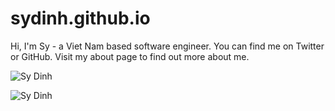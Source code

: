 # sydinh.github.io
Hi, I'm Sy - a Viet Nam based software engineer. You can find me on Twitter or GitHub. Visit my about page to find out more about me.

![Sy Dinh](https://avatars2.githubusercontent.com/u/25724537?v=4&s=400)

![Sy Dinh](https://sydinh.github.io/assets/img/img-logo.png)
